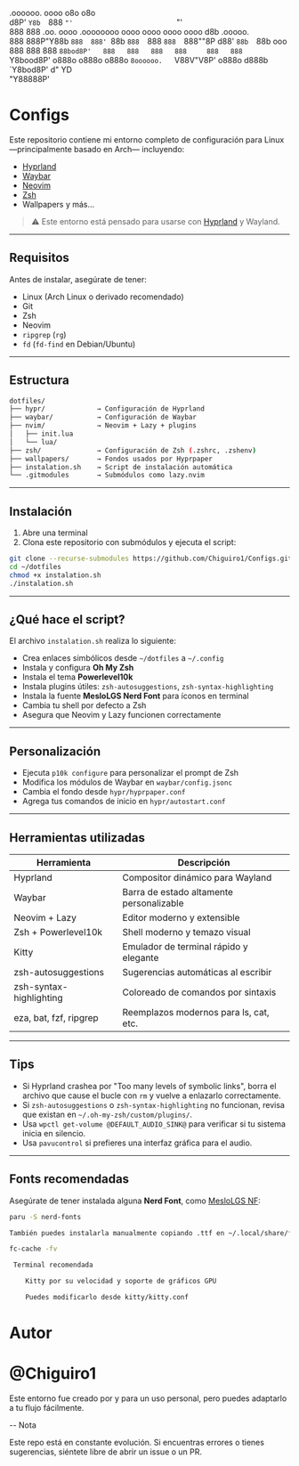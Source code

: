   .oooooo.   oooo         o8o                          o8o                     
 d8P'  `Y8b  `888         `"'                          `"'                     
 888           888 .oo.   oooo   .oooooooo oooo  oooo  oooo  oooo d8b  .ooooo.  
 888           888P"Y88b  `888  888' `88b  `888  `888  `888  `888""8P d88' `88b 
`88b    ooo   888   888   888  `88bod8P'   888   888   888   888     888   888 
 `Y8bood8P'  o888o o888o o888o `8oooooo.   `V88V"V8P' o888o d888b    `Y8bod8P' 
                               d"     YD                                       
                               "Y88888P'  

# Configs 

Este repositorio contiene mi entorno completo de configuración para Linux —principalmente basado en Arch— incluyendo:

- [Hyprland](https://github.com/hyprwm/Hyprland)
- [Waybar](https://github.com/Alexays/Waybar)
- [Neovim](https://neovim.io/)
- [Zsh](https://www.zsh.org/)
- Wallpapers y más...

> ⚠️ Este entorno está pensado para usarse con [Hyprland](https://hyprland.org) y Wayland.

---

##  Requisitos

Antes de instalar, asegúrate de tener:

- Linux (Arch Linux o derivado recomendado)
- Git
- Zsh
- Neovim
- `ripgrep` (`rg`)
- `fd` (`fd-find` en Debian/Ubuntu)

---

## Estructura

```bash
dotfiles/
├── hypr/             → Configuración de Hyprland
├── waybar/           → Configuración de Waybar
├── nvim/             → Neovim + Lazy + plugins
│   ├── init.lua
│   └── lua/
├── zsh/              → Configuración de Zsh (.zshrc, .zshenv)
├── wallpapers/       → Fondos usados por Hyprpaper
├── instalation.sh    → Script de instalación automática
└── .gitmodules       → Submódulos como lazy.nvim
```
---

## Instalación

1. Abre una terminal
2. Clona este repositorio con submódulos y ejecuta el script:

```bash
git clone --recurse-submodules https://github.com/Chiguiro1/Configs.git ~/dotfiles
cd ~/dotfiles
chmod +x instalation.sh
./instalation.sh
```
---

##  ¿Qué hace el script?

El archivo `instalation.sh` realiza lo siguiente:

- Crea enlaces simbólicos desde `~/dotfiles` a `~/.config`
- Instala y configura **Oh My Zsh**
- Instala el tema **Powerlevel10k**
- Instala plugins útiles: `zsh-autosuggestions`, `zsh-syntax-highlighting`
- Instala la fuente **MesloLGS Nerd Font** para íconos en terminal
- Cambia tu shell por defecto a Zsh
- Asegura que Neovim y Lazy funcionen correctamente

---

##  Personalización

- Ejecuta `p10k configure` para personalizar el prompt de Zsh
- Modifica los módulos de Waybar en `waybar/config.jsonc`
- Cambia el fondo desde `hypr/hyprpaper.conf`
- Agrega tus comandos de inicio en `hypr/autostart.conf`

---

##  Herramientas utilizadas

| Herramienta               | Descripción                                |
|---------------------------|--------------------------------------------|
| Hyprland                  | Compositor dinámico para Wayland           |
| Waybar                    | Barra de estado altamente personalizable   |
| Neovim + Lazy             | Editor moderno y extensible                |
| Zsh + Powerlevel10k       | Shell moderno y temazo visual              |
| Kitty                     | Emulador de terminal rápido y elegante     |
| zsh-autosuggestions       | Sugerencias automáticas al escribir        |
| zsh-syntax-highlighting   | Coloreado de comandos por sintaxis         |
| eza, bat, fzf, ripgrep    | Reemplazos modernos para ls, cat, etc.     |

---

##  Tips

- Si Hyprland crashea por "Too many levels of symbolic links", borra el archivo que cause el bucle con `rm` y vuelve a enlazarlo correctamente.
- Si `zsh-autosuggestions` o `zsh-syntax-highlighting` no funcionan, revisa que existan en `~/.oh-my-zsh/custom/plugins/`.
- Usa `wpctl get-volume @DEFAULT_AUDIO_SINK@` para verificar si tu sistema inicia en silencio.
- Usa `pavucontrol` si prefieres una interfaz gráfica para el audio.

---

##  Fonts recomendadas

Asegúrate de tener instalada alguna **Nerd Font**, como [MesloLGS NF](https://github.com/romkatv/powerlevel10k#manual-font-installation):

```bash
paru -S nerd-fonts

También puedes instalarla manualmente copiando .ttf en ~/.local/share/fonts/ y actualizando caché con:

fc-cache -fv

 Terminal recomendada

    Kitty por su velocidad y soporte de gráficos GPU

    Puedes modificarlo desde kitty/kitty.conf
```

# Autor

# @Chiguiro1

Este entorno fue creado por y para un uso personal, pero puedes adaptarlo a tu flujo fácilmente.

-- Nota    

Este repo está en constante evolución. Si encuentras errores o tienes sugerencias, siéntete libre de abrir un issue o un PR.

